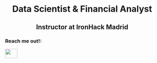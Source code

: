 <h1 align="center">Data Scientist & Financial Analyst</h1>
<h2 align="center">Instructor at IronHack Madrid</h2>

<h3 align="left">Reach me out!:</h3>
<p align="left">
<a href="https://www.linkedin.com/in/nicolas-cortinas-rozic" target="_blank"><img align="center" src="https://cdn.jsdelivr.net/npm/simple-icons@3.0.1/icons/linkedin.svg" height="30" width="40" /></a>
</p>

<!--
**nicolas2192/nicolas2192** is a ✨ _special_ ✨ repository because its `README.md` (this file) appears on your GitHub profile.

<h1 align="center">Hi there! 👋</h1>

Know about my experiences [https://nicolas2192.github.io/](https://anaezes.github.io/)

Here are some ideas to get you started:

- 🔭 I’m currently working on ...
- 🌱 I’m currently learning ...
- 👯 I’m looking to collaborate on ...
- 🤔 I’m looking for help with ...
- 💬 Ask me about ...
- 📫 How to reach me: ...
- 😄 Pronouns: ...
- ⚡ Fun fact: ...
-->
